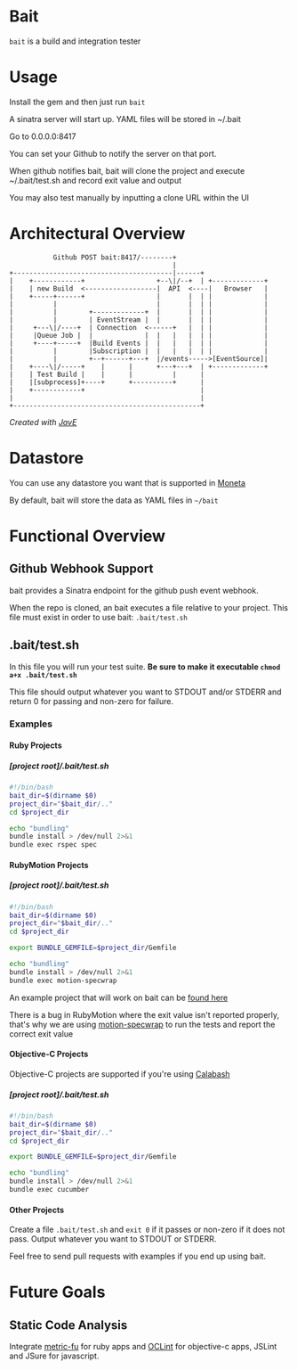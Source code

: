 Bait
====

`bait` is a build and integration tester

# Usage

Install the gem and then just run `bait`

A sinatra server will start up. YAML files will be stored in ~/.bait

Go to 0.0.0.0:8417

You can set your Github to notify the server on that port.

When github notifies bait, bait will clone the project and execute ~/.bait/test.sh and record exit value and output

You may also test manually by inputting a clone URL within the UI

# Architectural Overview

```
           Github POST bait:8417/--------+
                                         |
+----------------------------------------|------+
|    +------------+                  +--\|/--+  | +-------------+
|    | new Build  <------------------|  API  <----|   Browser   |
|    +-----+------+                  |       |  | |             |
|          |                         |       |  | |             |
|          |        +-------------+  |       |  | |             |
|          |        | EventStream |  |       |  | |             |
|     +---\|/----+  | Connection  <------+   |  | |             |
|     |Queue Job |  |             |  |   |   |  | |             |
|     +----+-----+  |Build Events |  |   |   |  | |             |
|          |        |Subscription |  |   |   |  | |             |
|          |        +--+------+---+  |/events----->[EventSource]|
|    +----\|/-----+    |      |      +---+---+  | +-------------+
|    | Test Build |    |      |          |      |
|    |[subprocess]+----+      +----------+      |
|    +------------+                             |
|                                               |
+-----------------------------------------------+
```

*Created with [JavE](http://www.jave.de/)*

# Datastore

You can use any datastore you want that is supported in [Moneta](https://github.com/minad/moneta)

By default, bait will store the data as YAML files in `~/bait`

# Functional Overview

## Github Webhook Support

bait provides a Sinatra endpoint for the github push event webhook.

When the repo is cloned, an bait executes a file relative to your
project. This file must exist in order to use bait: `.bait/test.sh`

## .bait/test.sh

In this file you will run your test suite. **Be sure to make it
executable `chmod a+x .bait/test.sh`**

This file should output whatever you want to STDOUT and/or STDERR and
return 0 for passing and non-zero for failure.

### Examples

#### Ruby Projects

##### [project root]/.bait/test.sh
```bash
#!/bin/bash
bait_dir=$(dirname $0)
project_dir="$bait_dir/.."
cd $project_dir

echo "bundling"
bundle install > /dev/null 2>&1
bundle exec rspec spec
```

#### RubyMotion Projects

##### [project root]/.bait/test.sh
```bash
#!/bin/bash
bait_dir=$(dirname $0)
project_dir="$bait_dir/.."
cd $project_dir

export BUNDLE_GEMFILE=$project_dir/Gemfile

echo "bundling"
bundle install > /dev/null 2>&1
bundle exec motion-specwrap
```

An example project that will work on bait can be [found
here](https://github.com/keyvanfatehi/baitmotion)

There is a bug in RubyMotion where the exit value isn't reported
properly, that's why we are using
[motion-specwrap](https://github.com/mdks/motion-specwrap) to run the
tests and report the correct exit value

#### Objective-C Projects

Objective-C projects are supported if you're using [Calabash](http://calaba.sh)

##### [project root]/.bait/test.sh
```bash
#!/bin/bash
bait_dir=$(dirname $0)
project_dir="$bait_dir/.."
cd $project_dir

export BUNDLE_GEMFILE=$project_dir/Gemfile

echo "bundling"
bundle install > /dev/null 2>&1
bundle exec cucumber
```

#### Other Projects

Create a file `.bait/test.sh` and `exit 0` if it passes or non-zero if
it does not pass. Output whatever you want to STDOUT or STDERR.

Feel free to send pull requests with examples if you end up using bait.

# Future Goals

## Static Code Analysis

Integrate [metric-fu](http://metric-fu.rubyforge.org/) for ruby apps and [OCLint](http://oclint.org/) for objective-c apps, JSLint and JSure for javascript.
